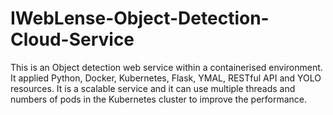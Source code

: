 # IWebLense-Object-Detection-Cloud-Service
This is an Object detection web service within a containerised environment. It applied Python, Docker, Kubernetes, Flask, YMAL, RESTful API and YOLO resources. It is a scalable service and it can use multiple threads and numbers of pods in the Kubernetes cluster to improve the performance. 
